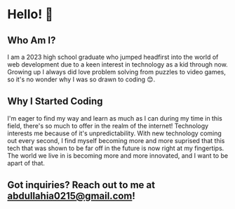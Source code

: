 # Hello! 👋

## Who Am I?
<p>  I am a 2023 high school graduate who jumped headfirst into the world of web development due to a keen interest in technology as a kid through now. Growing up I always did love problem solving from puzzles to video games, so it's no wonder why I was so drawn to coding 😊.</p>

## Why I Started Coding
<p>
 I'm eager to find my way and learn as much as I can during my time in this field, there's so much to offer in the realm of the internet!
 Technology interests me because of it's unpredictability. With new technology coming out every second, I find myself becoming more and more suprised that this tech that was shown to be far off in the future is now right at my fingertips. The world we live in is becoming more and more innovated, and I want to be apart of that.
 </p>

## Got inquiries? Reach out to me at abdullahia0215@gmail.com!
<!--
**abdullahia0215/abdullahia0215** is a ✨ _special_ ✨ repository because its `README.md` (this file) appears on your GitHub profile.

Here are some ideas to get you started:

- 🔭 I’m currently working on ...
- 🌱 I’m currently learning ...
- 👯 I’m looking to collaborate on ...
- 🤔 I’m looking for help with ...
- 💬 Ask me about ...
- 📫 How to reach me: ...
- 😄 Pronouns: ...
- ⚡ Fun fact: ...
-->
